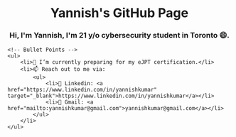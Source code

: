 <!DOCTYPE html>
<html lang="en">
<head>
    <meta charset="UTF-8">
    <meta name="viewport" content="width=device-width, initial-scale=1.0">
    <title>Yannish's GitHub Page</title>
</head>
   
<body>
    <!-- Main Header -->
    <h1 align="center">Yannish's GitHub Page</h1>
    <h3 align="center"><b>Hi, I'm Yannish, I'm 21 y/o cybersecurity student in Toronto 😄.</b></h3>

    <!-- Bullet Points -->
    <ul>
        <li>🔭 I’m currently preparing for my eJPT certification.</li>
        <li>📫 Reach out to me via:
            <ul>
                <li>📙 Linkedin: <a href="https://www.linkedin.com/in/yannishkumar" target="_blank">https://www.linkedin.com/in/yannishkumar</a></li>
                <li>📧 Gmail: <a href="mailto:yannishkumar@gmail.com">yannishkumar@gmail.com</a></li>
            </ul>
        </li>
    </ul>
</body>

</html>
